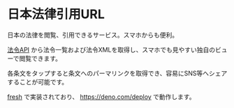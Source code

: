 # 日本法律引用URL

日本の法律を閲覧、引用できるサービス。スマホからも便利。

[法令API](https://elaws.e-gov.go.jp/apitop/)
から法令一覧および法令XMLを取得し、スマホでも見やすい独自のビューで閲覧できます。

各条文をタップすると条文へのパーマリンクを取得でき、容易にSNS等へシェアすることが可能です。

[fresh](https://github.com/denoland/fresh) で実装されており、
https://deno.com/deploy で動作します。
